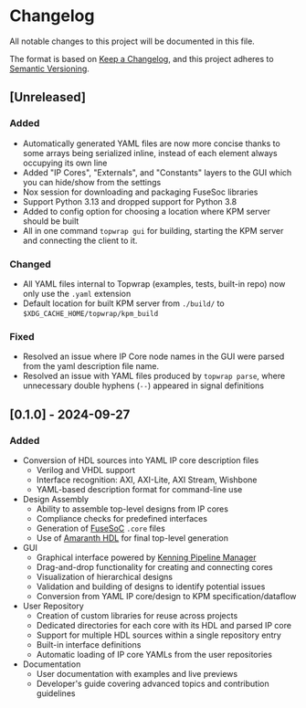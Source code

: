 # Changelog

All notable changes to this project will be documented in this file.

The format is based on [Keep a Changelog](https://keepachangelog.com/en/1.1.0/),
and this project adheres to [Semantic Versioning](https://semver.org/spec/v2.0.0.html).

## [Unreleased]

### Added

- Automatically generated YAML files are now more concise thanks to some arrays being serialized inline, instead of each element always occupying its own line
- Added "IP Cores", "Externals", and "Constants" layers to the GUI which you can hide/show from the settings
- Nox session for downloading and packaging FuseSoc libraries
- Support Python 3.13 and dropped support for Python 3.8
- Added to config option for choosing a location where KPM server should be built
- All in one command `topwrap gui` for building, starting the KPM server and connecting the client to it.

### Changed

- All YAML files internal to Topwrap (examples, tests, built-in repo) now only use the `.yaml` extension
- Default location for built KPM server from `./build/` to `$XDG_CACHE_HOME/topwrap/kpm_build`

### Fixed

- Resolved an issue where IP Core node names in the GUI were parsed from the yaml description file name.
- Resolved an issue with YAML files produced by `topwrap parse`, where unnecessary double hyphens (`--`) appeared in signal definitions

## [0.1.0] - 2024-09-27

### Added

- Conversion of HDL sources into YAML IP core description files
    - Verilog and VHDL support
    - Interface recognition: AXI, AXI-Lite, AXI Stream, Wishbone
    - YAML-based description format for command-line use
- Design Assembly
    - Ability to assemble top-level designs from IP cores
    - Compliance checks for predefined interfaces
    - Generation of [FuseSoC](https://github.com/olofk/fusesoc) `.core` files
    - Use of [Amaranth HDL](https://github.com/amaranth-lang/amaranth) for final top-level generation
- GUI
    - Graphical interface powered by [Kenning Pipeline Manager](https://github.com/antmicro/kenning-pipeline-manager)
    - Drag-and-drop functionality for creating and connecting cores
    - Visualization of hierarchical designs
    - Validation and building of designs to identify potential issues
    - Conversion from YAML IP core/design to KPM specification/dataflow
- User Repository
    - Creation of custom libraries for reuse across projects
    - Dedicated directories for each core with its HDL and parsed IP core
    - Support for multiple HDL sources within a single repository entry
    - Built-in interface definitions
    - Automatic loading of IP core YAMLs from the user repositories
- Documentation
    - User documentation with examples and live previews
    - Developer's guide covering advanced topics and contribution guidelines
